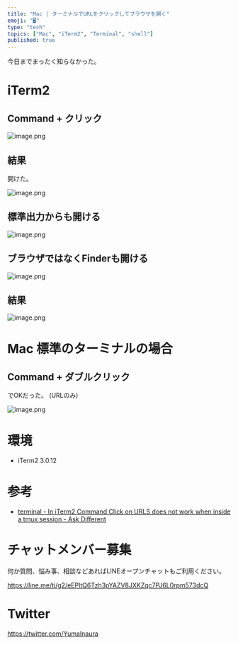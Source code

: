 ```yaml
---
title: "Mac | ターミナルでURLをクリックしてブラウザを開く"
emoji: "🖥"
type: "tech"
topics: ["Mac", "iTerm2", "Terminal", "shell"]
published: true
---
```


今日までまったく知らなかった。

# iTerm2

## Command + クリック

![image.png](https://qiita-image-store.s3.amazonaws.com/0/89618/f276554e-3467-e081-5004-2956ea7dc8ed.png)

## 結果

開けた。

![image.png](https://qiita-image-store.s3.amazonaws.com/0/89618/609c83af-da97-6505-48fa-441b33acbcab.png)

## 標準出力からも開ける


![image.png](https://qiita-image-store.s3.amazonaws.com/0/89618/26a393bb-5bb6-29e8-2568-18cc826c0c37.png)

## ブラウザではなくFinderも開ける

![image.png](https://qiita-image-store.s3.amazonaws.com/0/89618/b6b774f9-868c-f780-02c6-034e130bbc13.png)

## 結果

![image.png](https://qiita-image-store.s3.amazonaws.com/0/89618/f31deb91-e50a-97dd-496c-8f24129cfcb2.png)

# Mac 標準のターミナルの場合

## Command + ダブルクリック

でOKだった。 (URLのみ)

![image.png](https://qiita-image-store.s3.amazonaws.com/0/89618/8317b787-55c5-208f-62b8-15ee62fe04ac.png)

# 環境

- iTerm2 3.0.12

# 参考

- [terminal - In iTerm2 Command Click on URLS does not work when inside a tmux session - Ask Different](https://apple.stackexchange.com/questions/147114/in-iterm2-command-click-on-urls-does-not-work-when-inside-a-tmux-session)








<!-- Update From Qiita API -->

# チャットメンバー募集


何か質問、悩み事、相談などあればLINEオープンチャットもご利用ください。

https://line.me/ti/g2/eEPltQ6Tzh3pYAZV8JXKZqc7PJ6L0rpm573dcQ





# Twitter


https://twitter.com/YumaInaura


<!-- Update From Qiita API -->


